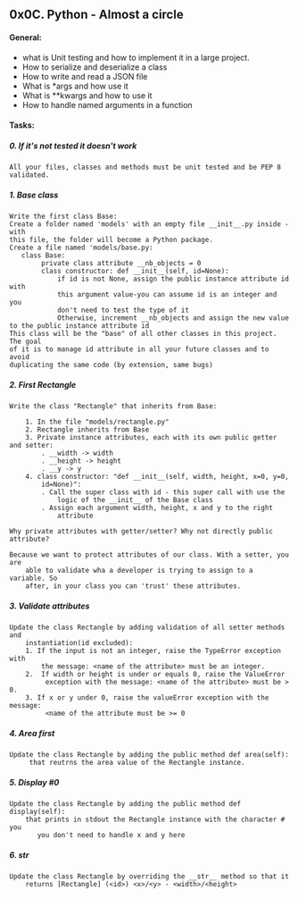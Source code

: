 ## 0x0C. Python - Almost a circle

#### General:
*   what is Unit testing and how to implement it in a large project.
*   How to serialize and deserialize a class
*   How to write and read a JSON file
*   What is *args and how use it
*   What is **kwargs and how to use it
*   How to handle named arguments in a function


#### Tasks:

##### 0. If it's not tested it doesn't work
    All your files, classes and methods must be unit tested and be PEP 8
    validated.


##### 1. Base class
    Write the first class Base:
    Create a folder named 'models' with an empty file __init__.py inside - with
    this file, the folder will become a Python package.
    Create a file named 'models/base.py:
       class Base:
            private class attribute __nb_objects = 0
            class constructor: def __init__(self, id=None):
                if id is not None, assign the public instance attribute id with
                this argument value-you can assume id is an integer and you
                don't need to test the type of it
                Otherwise, increment __nb_objects and assign the new value to the public instance attribute id    
    This class will be the "base" of all other classes in this project. The goal
    of it is to manage id attribute in all your future classes and to avoid
    duplicating the same code (by extension, same bugs)


##### 2. First Rectangle
    Write the class "Rectangle" that inherits from Base:

        1. In the file "models/rectangle.py"
        2. Rectangle inherits from Base
        3. Private instance attributes, each with its own public getter and setter:
            . __width -> width
            . __height -> height
            . __y -> y
        4. class constructor: "def __init__(self, width, height, x=0, y=0,
            id=None)":
            . Call the super class with id - this super call with use the
                logic of the __init__ of the Base class
            . Assign each argument width, height, x and y to the right
                attribute

    Why private attributes with getter/setter? Why not directly public attribute?

    Because we want to protect attributes of our class. With a setter, you are
        able to validate wha a developer is trying to assign to a variable. So
        after, in your class you can 'trust' these attributes.


##### 3. Validate attributes
    Update the class Rectangle by adding validation of all setter methods and
        instantiation(id excluded):
        1. If the input is not an integer, raise the TypeError exception with
            the message: <name of the attribute> must be an integer.
        2.  If width or height is under or equals 0, raise the ValueError
             exception with the message: <name of the attribute> must be > 0.
        3. If x or y under 0, raise the valueError exception with the message:
             <name of the attribute must be >= 0


##### 4. Area first
    Update the class Rectangle by adding the public method def area(self):
         that reutrns the area value of the Rectangle instance.


##### 5. Display #0
    Update the class Rectangle by adding the public method def display(self):
        that prints in stdout the Rectangle instance with the character # you
           you don't need to handle x and y here


##### 6. __str__
    Update the class Rectangle by overriding the __str__ method so that it
        returns [Rectangle] (<id>) <x>/<y> - <width>/<height>




